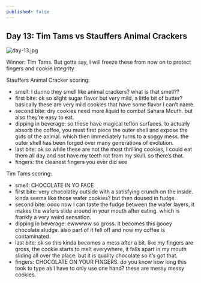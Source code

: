 ```yaml
---
published: false
---
```

## Day 13: Tim Tams vs Stauffers Animal Crackers

![day-13.jpg]({{site.baseurl}}/media/day-13.jpg)

Winner: Tim Tams. But gotta say, I will freeze these from now on to protect fingers and cookie integrity

Stauffers Animal Cracker scoring:
- smell: I dunno they smell like animal crackers? what is that smell??
- first bite:  ok so slight sugar flavor but very mild, a little bit of butter? basically these are very mild cookies that have some flavor I can’t name.
- second bite: dry cookies need more liquid to combat Sahara Mouth. but also they’re easy to eat.
- dipping in beverage: so these have magical teflon surfaces. to actually absorb the coffee, you must first piece the outer shell and expose the guts of the animal. which then immediately turns to a soggy mess. the outer shell has been forged over many generations of evolution.
- last bite: ok so while these are not the most thrilling cookies, I could eat them all day and not have my teeth rot from my skull. so there’s that.
- fingers: the cleanest fingers you ever did see

Tim Tams scoring:
- smell: CHOCOLATE IN YO FACE
- first bite:  very chocolatey outside with a satisfying crunch on the inside. kinda seems like those wafer cookies? but then doused in fudge.
- second bite: oooo now I can taste the fudge between the wafer layers, it makes the wafers slide around in your mouth after eating. which is frankly a very weird sensation.
- dipping in beverage: ewwwww so gross. it becomes this gooey chocolate sludge. also part of it fell off and now my coffee is contaminated.
- last bite: ok so this kinda becomes a mess after a bit. like my fingers are gross, the cookie starts to melt everywhere, it falls apart in my mouth sliding all over the place. but it is quality chocolate so it’s got that.
- fingers: CHOCOLATE ON YOUR FINGERS. do you know how long this took to type as I have to only use one hand? these are messy messy cookies.
